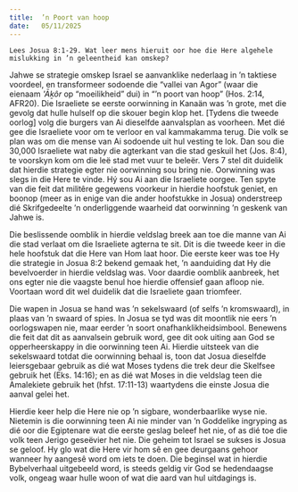 ```yaml
---
title:  ’n Poort van hoop
date:   05/11/2025
---
```


`Lees Josua 8:1-29. Wat leer mens hieruit oor hoe die Here algehele mislukking in ’n geleentheid kan omskep?`

Jahwe se strategie omskep Israel se aanvanklike nederlaag in ’n taktiese voordeel, en transformeer sodoende die “vallei van Agor” (waar die eienaam _'Āḵôr_ op “moeilikheid” dui) in “’n poort van hoop” (Hos. 2:14, AFR20). Die Israeliete se eerste oorwinning in Kanaän was ’n grote, met die gevolg dat hulle hulself op die skouer begin klop het. [Tydens die tweede oorlog] volg die burgers van Ai dieselfde aanvalsplan as voorheen. Met dié gee die Israeliete voor om te verloor en val kammakamma terug. Die volk se plan was om die mense van Ai sodoende uit hul vesting te lok. Dan sou die 30,000 Israeliete wat naby die agterkant van die stad geskuil het (Jos. 8:4), te voorskyn kom om die leë stad met vuur te beleër. Vers 7 stel dit duidelik dat hierdie strategie egter nie oorwinning sou bring nie. Oorwinning was slegs in die Here te vinde. Hý sou Ai aan die Israeliete oorgee. Ten spyte van die feit dat militêre gegewens voorkeur in hierdie hoofstuk geniet, en boonop (meer as in enige van die ander hoofstukke in Josua) onderstreep dié Skrifgedeelte ’n onderliggende waarheid dat oorwinning ’n geskenk van Jahwe is.

Die beslissende oomblik in hierdie veldslag breek aan toe die manne van Ai die stad verlaat om die Israeliete agterna te sit. Dit is die tweede keer in die hele hoofstuk dat die Here van Hom laat hoor. Die eerste keer was toe Hy die strategie in Josua 8:2 bekend gemaak het, ’n aanduiding dat Hy die bevelvoerder in hierdie veldslag was. Voor daardie oomblik aanbreek, het ons egter nie die vaagste benul hoe hierdie offensief gaan afloop nie. Voortaan word dit wel duidelik dat die Israeliete gaan triomfeer.

Die wapen in Josua se hand was ’n sekelswaard (of selfs ’n kromswaard), in plaas van ’n swaard of spies. In Josua se tyd was dit moontlik nie eers ’n oorlogswapen nie, maar eerder ’n soort onafhanklikheidsimbool. Benewens die feit dat dit as aanvalsein gebruik word, gee dit ook uiting aan God se opperheerskappy in die oorwinning teen Ai. Hierdie uitsteek van die sekelswaard totdat die oorwinning behaal is, toon dat Josua dieselfde leiersgebaar gebruik as dié wat Moses tydens die trek deur die Skelfsee gebruik het (Eks. 14:16); en as dié wat Moses in die veldslag teen die Amalekiete gebruik het (hfst. 17:11-13) waartydens die einste Josua die aanval gelei het.

Hierdie keer help die Here nie op ’n sigbare, wonderbaarlike wyse nie. Nietemin is die oorwinning teen Ai nie minder van ’n Goddelike ingryping as dié oor die Egiptenare wat die eerste geslag beleef het nie, of as dié toe die volk teen Jerigo geseëvier het nie. Die geheim tot Israel se sukses is Josua se geloof. Hy glo wat die Here vir hom sê en gee deurgaans gehoor wanneer hy aangesê word om iets te doen. Die beginsel wat in hierdie Bybelverhaal uitgebeeld word, is steeds geldig vir God se hedendaagse volk, ongeag waar hulle woon of wat die aard van hul uitdagings is.